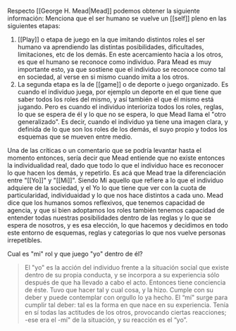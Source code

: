 Respecto [[George H. Mead|Mead]] podemos obtener la siguiente información:
Menciona que el ser humano se vuelve un [[self]] pleno en las siguientes etapas:
1. [[Play]] o etapa de juego en la que imitando distintos roles el ser humano va aprendiendo las distintas posibilidades, dificultades, limitaciones, etc de los demás. En este acercamiento hacia a los otros, es que el humano se reconoce como individuo. Para Mead es muy importante esto, ya que sostiene que el individuo se reconoce como tal en sociedad, al verse en si mismo cuando imita a los otros.
2. La segunda etapa es la de [[game]] o de deporte o juego organizado. Es cuando el individuo juega, por ejemplo un deporte en el que tiene que saber todos los roles del mismo, y así también el que él mismo está jugando. Pero es cuando el individuo interioriza todos los roles, reglas, lo que se espera de él y lo que no se espera, lo que Mead llama el "otro generalizado". Es decir, cuando el individuo ya tiene una imagen clara, y definida de lo que son los roles de los demás, el suyo propio y todos los esquemas que se mueven entre medio. 

Una de las críticas o un comentario que se podría levantar hasta el momento entonces, sería decir que Mead entiende que no existe entonces la individualidad real, dado que todo lo que el individuo hace es reconocer lo que hacen los demás, y repetirlo. Es acá que Mead trae la diferenciación entre "[[Yo]]" y "[[Mi]]". Siendo Mi aquello que refiere a lo que el individuo adquiere de la sociedad, y el Yo lo que tiene que ver con la cuota de particularidad, individuaidad y lo que nos hace distintos a cada uno. Mead dice que los humanos somos reflexivos, que tenemos capacidad de agencia, y que si bien adoptamos los roles también tenemos capacidad de entender todas nuestras posibilidades dentro de las reglas y lo que se espera de nosotros, y es esa elección, lo que hacemos y decidimos en todo este entorno de esquemas, reglas y categorias lo que nos vuelve personas irrepetibles.

Cual es "mi" rol y que juego "yo" dentro de él?
>El "yo" es la acción del individuo frente a la situación social que existe dentro de su propia conducta, y se incorpora a su experiencia sólo después de que ha llevado a cabo el acto. Entonces tiene conciencia de éste. Tuvo que hacer tal y cual cosa, y la hizo. Cumple con su deber y puede contemplar con orgullo lo ya hecho. El “mí" surge para cumplir tal deber: tal es la forma en que nace en su experiencia. Tenía en sí todas las actitudes de los otros, provocando ciertas reacciones; -ese era el -mí" de la situación, y su reacción es el “yo”.


